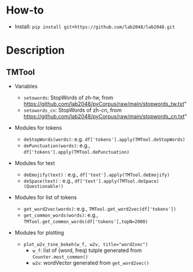 # How-to
- Install: `pip install git+https://github.com/lab2048/lab2048.git`

# Description

## TMTool

* Variables
  * `setowords`: StopWords of zh-tw, from https://github.com/lab2048/pyCorpus/raw/main/stopwords_tw.txt"
  * `setowords_cn`: StopWords of zh-cn, from https://github.com/lab2048/pyCorpus/raw/main/stopwords_cn.txt"

* Modules for tokens
  * `deStopWords(words)`:  e.g. `df['tokens'].apply(TMTool.deStopWords)`
  * `dePunctuation(words)`:  e.g., `df['tokens'].apply(TMTool.dePunctuation)`
        
* Modules for text
  * `deEmojify(text)` : e.g., `df['text'].apply(TMTool.deEmojify)`
  * `deSpace(text)`   : e.g., `df['text'].apply(TMTool.deSpace) (Questionable!)`

* Modules for list of tokens
  * `get_word2vec(words)`: e.g., `TMTool.get_word2vec(df['tokens'])`
  * `get_common_words(words)`: e.g., `TMTool.get_common_words(df['tokens'],topN=2000)`
        
* Modules for plotting
  * `plot_w2v_tsne_bokeh(w_f, w2v, title="word2vec")`
    * `w_f`: list of (word, freq) tutple generated from `Counter.most_common()`
    * `w2v`: wordVector generated from `get_word2vec()`


